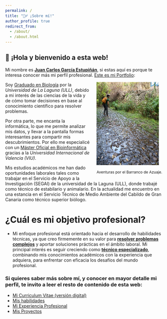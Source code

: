 ```yaml
---
permalink: /
title: "🙋‍♂️ ¡Sobre mí!"
author_profile: true
redirect_from: 
  - /about/
  - /about.html
---
```


## **👋 ¡Hola y bienvenido a esta web!**

Mi nombre es <u><strong>Juan Carlos García Estupiñán</strong></u>, si estas aquí es porque te interesa conocer más mi perfil profesional. <u>Este es mi Portfolio</u>:

<div style="float: right; margin-left: 20px;">
  <img src="images/profile2.png" width="200px">
  <figcaption><p style="font-size: 12px;">Aventuras por el Barranco de Azuaje.</p></figcaption>
</div>

<p>
Soy <u>Graduado en Biología</u> por la <i>Universidad de La Laguna (ULL)</i>, debido a mi interés de las ciencias de la vida y de cómo tomar decisiones en base al conocimiento científico para resolver problemas.
</p>

<p>
Por otra parte, me encanta la informática, lo que me permite analizar mis datos, y llevar a la pantalla formas interesantes para compartir mis descubrimientos. Por ello me especialicé con un <u>Máster Oficial en Bioinformática</u> gracias a la <i>Universidad Internacional de Valencia (VIU)</i>.
</p>

Mis estudios académicos me han dado oportunidades laborales tales como trabajar en el Servicio de Apoyo a la Investigación (SEGAI) de la universidad de la Laguna (ULL), donde trabajé como técnico de estabilario y animalario. En la actualidad me encuentro en una estancia en el Servicio Técnico de Medio Ambiente del Cabildo de Gran Canaria como técnico superior biólogo.


¿Cuál es mi objetivo profesional?
======
* Mi enfoque profesional está orientado hacia el desarrollo de habilidades técnicas, ya que creo firmemente en su valor para **<u>resolver problemas complejos</u>** y aportar soluciones prácticas en el ámbito laboral. Mi principal interés es seguir creciendo como **<u>técnico especializado</u>**, combinando mis conocimientos académicos con la experiencia que adquiera, para enfrentar con eficacia los desafíos del mundo profesional.

### Si quieres saber más sobre mí, y conocer en mayor detalle mi perfil, te invito a leer el resto de contenido de esta web:

* [Mi Curriculum Vitae (versión digital)](https://juancarlosbio.github.io/juancarlos_portfolio_esp//cv/)
* [Mis habilidades](https://juancarlosbio.github.io/juancarlos_portfolio_esp//habilidades/)
* [Mi Experiencia Profesional](https://juancarlosbio.github.io/juancarlos_portfolio_esp//experiencia/)
* [Mis Proyectos](https://juancarlosbio.github.io/juancarlos_portfolio_esp//proyectos/)
